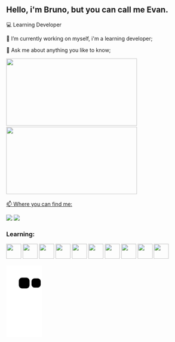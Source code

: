 ## Hello, i'm Bruno, but you can call me Evan.
💻 Learning Developer


🔭 I’m currently working on myself, i'm a learning developer;

💬 Ask me about anything you like to know;

<div>
<a href="https://github.com/Evan-Bru">
<img height="180em" width="350" src="https://github-readme-stats.vercel.app/api?username=Evan-Bru&show_icons=true&theme=tokyonight&include_all_commits=true&count_private=false" />    
<img height="180em" width="350" src="https://github-readme-stats.vercel.app/api/top-langs/?username=Evan-Bru&layout=compact&langs_count=7&theme=tokyonight" />
</div>





📫 Where you can find me:

<a href="https://www.instagram.com/evan_bru/" target="_blank"><img src="https://img.shields.io/badge/-Instagram-%23E4405F?style=for-the-badge&logo=instagram&logoColor=white" target="_blank"></a>
<a href="https://www.twitch.tv/evan_bru" target="_blank"><img src="https://img.shields.io/badge/Twitch-9146FF?style=for-the-badge&logo=twitch&logoColor=white" target="_blank"></a>








### Learning:

<img src="https://cdn.jsdelivr.net/gh/devicons/devicon/icons/html5/html5-original-wordmark.svg" width="40" height="40"/> <img src="https://cdn.jsdelivr.net/gh/devicons/devicon/icons/css3/css3-original-wordmark.svg" width="40" height="40"/> <img src="https://cdn.jsdelivr.net/gh/devicons/devicon/icons/react/react-original-wordmark.svg" width="40" height="40"/> <img src="https://cdn.jsdelivr.net/gh/devicons/devicon/icons/nodejs/nodejs-original.svg" width="40" height="40"/> <img src="https://cdn.jsdelivr.net/gh/devicons/devicon/icons/javascript/javascript-original.svg" width="40" height="40"/> <img src="https://cdn.jsdelivr.net/gh/devicons/devicon/icons/java/java-original-wordmark.svg" width="40" height="40"/> <img src="https://cdn.jsdelivr.net/gh/devicons/devicon/icons/spring/spring-plain-wordmark.svg" width="40" height="40"/>  <img src="https://cdn.jsdelivr.net/gh/devicons/devicon/icons/vscode/vscode-original-wordmark.svg"  width="40" height="40"/> <img src="https://cdn.jsdelivr.net/gh/devicons/devicon/icons/mysql/mysql-original-wordmark.svg" width="40" height="40"/> <img src="https://cdn.jsdelivr.net/gh/devicons/devicon/icons/github/github-original.svg" width="40" height="40"/>





          
          







![Snake animation](https://github.com/Evan-Bru/Evan-Bru/blob/output/github-contribution-grid-snake.svg)

